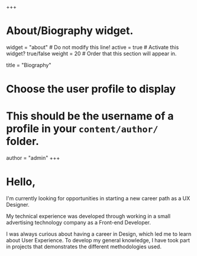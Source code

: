 +++
# About/Biography widget.
widget = "about"  # Do not modify this line!
active = true  # Activate this widget? true/false
weight = 20  # Order that this section will appear in.

title = "Biography"

# Choose the user profile to display
# This should be the username of a profile in your `content/author/` folder.
author = "admin"
+++

# Hello,

I'm currently looking for opportunities in starting a new career path as a UX Designer.

My technical experience was developed through working in a small advertising technology company as a Front-end Developer.

I was always curious about having a career in Design, which led me to learn about User Experience. To develop my general knowledge, I have took part in projects that demonstrates the different methodologies used. 